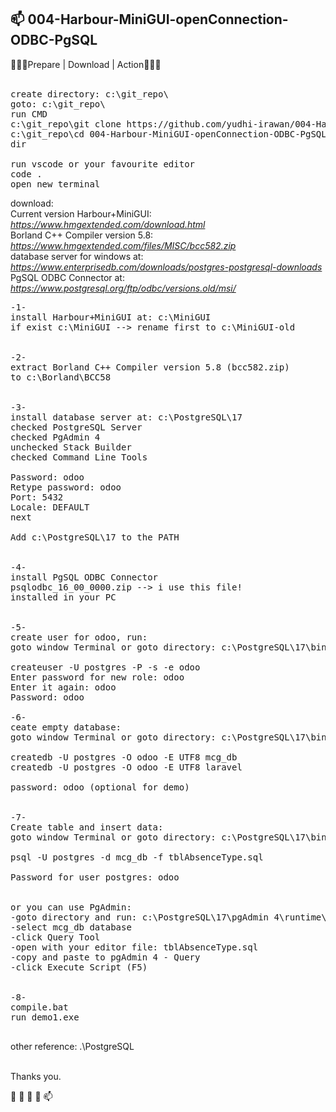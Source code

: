 <h2>📫 004-Harbour-MiniGUI-openConnection-ODBC-PgSQL</h2>


 💞️💞️💞️<span class="font-weight-bold">Prepare | Download | Action</span>💞️💞️💞️
 <br>
<br>
<pre>
create directory: c:\git_repo\
goto: c:\git_repo\
run CMD
c:\git_repo\git clone https://github.com/yudhi-irawan/004-Harbour-MiniGUI-openConnection-ODBC-PgSQL.git
c:\git_repo\cd 004-Harbour-MiniGUI-openConnection-ODBC-PgSQL
dir

run vscode or your favourite editor
code .
open new terminal
</pre>
download:<br>
<span class="font-weight-bold">Current version Harbour+MiniGUI: </span>
<i>	
<a href="https://www.hmgextended.com/download.html">https://www.hmgextended.com/download.html</a>
</i>
<br>
<span class="font-weight-bold">Borland C++ Compiler version 5.8: </span>
<i>	
<a href="https://www.hmgextended.com/files/MISC/bcc582.zip">https://www.hmgextended.com/files/MISC/bcc582.zip</a>
</i>
<br>
<span class="font-weight-bold">database server for windows at: </span>
<i>	
<a href="https://www.enterprisedb.com/downloads/postgres-postgresql-downloads">https://www.enterprisedb.com/downloads/postgres-postgresql-downloads</a>
</i>
<br>
<span class="font-weight-bold">PgSQL ODBC Connector at: </span>
<i>	
<a href="https://www.postgresql.org/ftp/odbc/versions.old/msi/">https://www.postgresql.org/ftp/odbc/versions.old/msi/</a>
</i>
<br>
<pre>
-1-
install Harbour+MiniGUI at: c:\MiniGUI
if exist c:\MiniGUI --> rename first to c:\MiniGUI-old


-2-
extract Borland C++ Compiler version 5.8 (bcc582.zip)
to c:\Borland\BCC58


-3-
install database server at: c:\PostgreSQL\17
checked PostgreSQL Server
checked PgAdmin 4
unchecked Stack Builder
checked Command Line Tools

Password: odoo
Retype password: odoo
Port: 5432
Locale: DEFAULT
next

Add c:\PostgreSQL\17 to the PATH


-4-
install PgSQL ODBC Connector
psqlodbc_16_00_0000.zip --> i use this file!
installed in your PC


-5-
create user for odoo, run:
goto window Terminal or goto directory: c:\PostgreSQL\17\bin\

createuser -U postgres -P -s -e odoo
Enter password for new role: odoo
Enter it again: odoo
Password: odoo

-6-
ceate empty database:
goto window Terminal or goto directory: c:\PostgreSQL\17\bin\

createdb -U postgres -O odoo -E UTF8 mcg_db
createdb -U postgres -O odoo -E UTF8 laravel

password: odoo (optional for demo)


-7-
Create table and insert data:
goto window Terminal or goto directory: c:\PostgreSQL\17\bin\

psql -U postgres -d mcg_db -f tblAbsenceType.sql

Password for user postgres: odoo


or you can use PgAdmin:
-goto directory and run: c:\PostgreSQL\17\pgAdmin 4\runtime\pgAdmin4.exe
-select mcg_db database
-click Query Tool
-open with your editor file: tblAbsenceType.sql
-copy and paste to pgAdmin 4 - Query
-click Execute Script (F5)


-8-
compile.bat
run demo1.exe

</pre>

other reference: 
.\PostgreSQL
<br><br>
 
 
 Thanks you. 

 👋 👀 🌱 💞️ 📫 